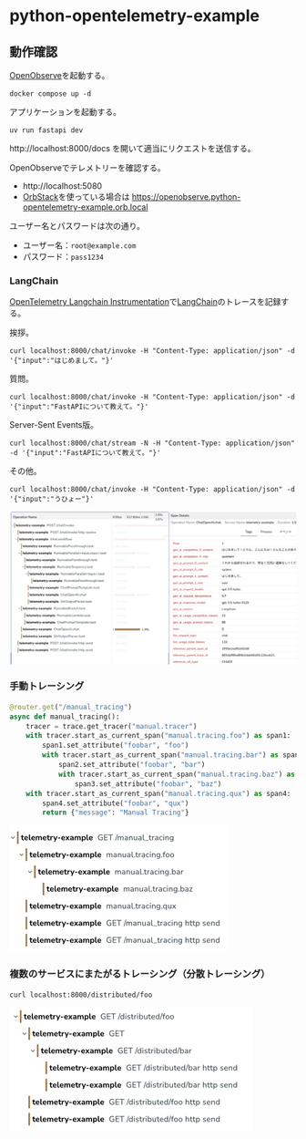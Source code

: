 # python-opentelemetry-example

## 動作確認

[OpenObserve](https://openobserve.ai/)を起動する。

```
docker compose up -d
```

アプリケーションを起動する。

```
uv run fastapi dev
```

http://localhost:8000/docs を開いて適当にリクエストを送信する。

OpenObserveでテレメトリーを確認する。

- http://localhost:5080
- [OrbStack](https://orbstack.dev/)を使っている場合は https://openobserve.python-opentelemetry-example.orb.local

ユーザー名とパスワードは次の通り。

- ユーザー名：`root@example.com`
- パスワード：`pass1234`

### LangChain

[OpenTelemetry Langchain Instrumentation](https://github.com/traceloop/openllmetry/tree/main/packages/opentelemetry-instrumentation-langchain)で[LangChain](https://www.langchain.com/)のトレースを記録する。

挨拶。

```
curl localhost:8000/chat/invoke -H "Content-Type: application/json" -d '{"input":"はじめまして。"}'
```

質問。

```
curl localhost:8000/chat/invoke -H "Content-Type: application/json" -d '{"input":"FastAPIについて教えて。"}'
```

Server-Sent Events版。

```
curl localhost:8000/chat/stream -N -H "Content-Type: application/json" -d '{"input":"FastAPIについて教えて。"}'
```


その他。

```
curl localhost:8000/chat/invoke -H "Content-Type: application/json" -d '{"input":"うひょー"}'
```

![](doc/langchain_tracing.png)

### 手動トレーシング

```python
@router.get("/manual_tracing")
async def manual_tracing():
    tracer = trace.get_tracer("manual.tracer")
    with tracer.start_as_current_span("manual.tracing.foo") as span1:
        span1.set_attribute("foobar", "foo")
        with tracer.start_as_current_span("manual.tracing.bar") as span2:
            span2.set_attribute("foobar", "bar")
            with tracer.start_as_current_span("manual.tracing.baz") as span3:
                span3.set_attribute("foobar", "baz")
    with tracer.start_as_current_span("manual.tracing.qux") as span4:
        span4.set_attribute("foobar", "qux")
        return {"message": "Manual Tracing"}
```

![](doc/manual_tracing.png)

### 複数のサービスにまたがるトレーシング（分散トレーシング）

```
curl localhost:8000/distributed/foo
```

![](doc/distributed_tracing.png)
